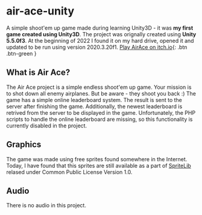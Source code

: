 # air-ace-unity
A simple shoot'em up game made during learning Unity3D - it was **my first game created using Unity3D**.
The project was orignally created using **Unity 5.5.0f3**. At the beginning of 2022 I found it on my hard drive, opened it and updated to be run using version 2020.3.20f1.
[Play AirAce on itch.io](https://vezyr.itch.io/air-ace){: .btn .btn-green }

## What is Air Ace?
The Air Ace project is a simple endless shoot'em up game. Your mission is to shot down all enemy airplanes. But be aware - they shoot you back :) 
The game has a simple online leaderboard system. The result is sent to the server after finishing the game. Additionally, the newest leaderboard is retrived from the server to be displayed in the game.
Unfortunately, the PHP scripts to handle the online leaderboard are missing, so this functionality is currently disabled in the project.

## Graphics
The game was made using free sprites found somewhere in the Internet. 
Today, I have found that this sprites are still available as a part of [SpriteLib](https://www.widgetworx.com/projects/sl.html) relased under Common Public License Version 1.0.

## Audio
There is no audio in this project. 